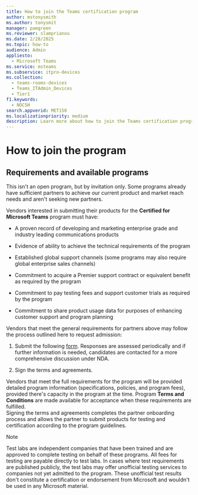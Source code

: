 ```yaml
---
title: How to join the Teams certification program
author: mstonysmith
ms.author: tonysmit
manager: pamgreen
ms.reviewer: slamprianou
ms.date: 2/28/2025
ms.topic: how-to
audience: Admin
appliesto: 
  - Microsoft Teams
ms.service: msteams
ms.subservice: itpro-devices
ms.collection: 
  - teams-rooms-devices
  - Teams_ITAdmin_Devices
  - Tier1
f1.keywords: 
  - NOCSH
search.appverid: MET150
ms.localizationpriority: medium
description: Learn more about how to join the Teams certification program.
---
```


# How to join the program

## Requirements and available programs

This isn't an open program, but by invitation only. Some programs already have sufficient partners to achieve our current product and market reach needs and aren't seeking new partners. 

Vendors interested in submitting their products for the **Certified for Microsoft Teams** program must have:

- A proven record of developing and marketing enterprise grade and industry leading communications products
- Evidence of ability to achieve the technical requirements of the program
- Established global support channels (some programs may also require global enterprise sales channels)
- Commitment to acquire a Premier support contract or equivalent benefit as required by the program
- Commitment to pay testing fees and support customer trials as required by the program

- Commitment to share product usage data for purposes of enhancing customer support and program planning

Vendors that meet the general requirements for partners above may follow the process outlined here to request admission:

1. Submit the following [form](https://forms.office.com/pages/responsepage.aspx?id=v4j5cvGGr0GRqy180BHbR6yYt89c-wxLgzhJNGTQ5kVUN0dGVERROEFHUEYxOVZNU0FVRUYxRFM5UC4u). Responses are assessed periodically and if further information is needed, candidates are contacted for a more comprehensive discussion under NDA.

1. Sign the terms and agreements.</br>

Vendors that meet the full requirements for the program will be provided detailed program information (specifications, policies, and program fees), provided there's capacity in the program at the time. Program **Terms and Conditions** are made available for acceptance when these requirements are fulfilled.</br>
Signing the terms and agreements completes the partner onboarding process and allows the partner to submit products for testing and certification according to the program guidelines.

> [!NOTE]
> Test labs are independent companies that have been trained and are approved to complete testing on behalf of these programs. All fees for testing are payable directly to test labs. In cases where test requirements are published publicly, the test labs may offer unofficial testing services to companies not yet admitted to the program. These unofficial test results don't constitute a certification or endorsement from Microsoft and wouldn't be used in any Microsoft material.